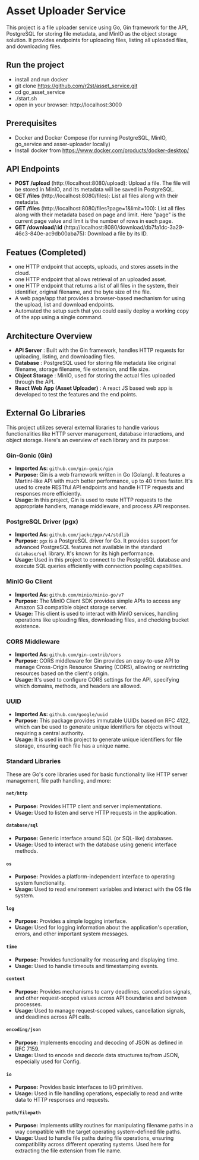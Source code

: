# Asset Uploader Service

This project is a file uploader service using Go, Gin framework for the API, PostgreSQL for storing file metadata, and MinIO as the object storage solution. It provides endpoints for uploading files, listing all uploaded files, and downloading files.

## Run the project
- install and run docker
- git clone https://github.com/r2st/asset_service.git
- cd go_asset_service
- ./start.sh
- open in your browser: http://localhost:3000

## Prerequisites

- Docker and Docker Compose (for running PostgreSQL, MinIO, go_service and asser-uploader locally)
- Install docker from https://www.docker.com/products/docker-desktop/

## API Endpoints

- **POST /upload** (http://localhost:8080/upload): Upload a file. The file will be stored in MinIO, and its metadata will be saved in PostgreSQL.
- **GET /files** (http://localhost:8080/files): List all files along with their metadata.
- **GET /files** (http://localhost:8080/files?page=1&limit=100): List all files along with their metadata based on page and limit. Here "page" is the current page value and limit is the number of rows in each page.
- **GET /download/:id** (http://localhost:8080/download/db7fa1dc-3a29-46c3-840e-ac9db00aba75): Download a file by its ID.

## Featues (Completed)
- one HTTP endpoint that accepts, uploads, and stores assets in the cloud.
- one HTTP endpoint that allows retrieval of an uploaded asset.
- one HTTP endpoint that returns a list of all files in the system, their identifier, original filename, and the byte size of the file.
- A web page/app that provides a browser-based mechanism for using the upload, list and download endpoints.
- Automated the setup such that you could easily deploy a working copy of the app using a single command.

## Architecture Overview

- **API Server** : Built with the Gin framework, handles HTTP requests for uploading, listing, and downloading files.
- **Database** : PostgreSQL used for storing file metadata like original filename, storage filename, file extension, and file size.
- **Object Storage** : MinIO, used for storing the actual files uploaded through the API.
- **React Web App (Asset Uploader)** : A react JS based web app is developed to test the features and the end points.

## External Go Libraries

This project utilizes several external libraries to handle various functionalities like HTTP server management, database interactions, and object storage. Here's an overview of each library and its purpose:

### Gin-Gonic (Gin)

- **Imported As:** `github.com/gin-gonic/gin`
- **Purpose:** Gin is a web framework written in Go (Golang). It features a Martini-like API with much better performance, up to 40 times faster. It's used to create RESTful API endpoints and handle HTTP requests and responses more efficiently.
- **Usage:** In this project, Gin is used to route HTTP requests to the appropriate handlers, manage middleware, and process API responses.

### PostgreSQL Driver (pgx)

- **Imported As:** `github.com/jackc/pgx/v4/stdlib`
- **Purpose:** `pgx` is a PostgreSQL driver for Go. It provides support for advanced PostgreSQL features not available in the standard `database/sql` library. It's known for its high performance.
- **Usage:** Used in this project to connect to the PostgreSQL database and execute SQL queries efficiently with connection pooling capabilities.

### MinIO Go Client

- **Imported As:** `github.com/minio/minio-go/v7`
- **Purpose:** The MinIO Client SDK provides simple APIs to access any Amazon S3 compatible object storage server. 
- **Usage:** This client is used to interact with MinIO services, handling operations like uploading files, downloading files, and checking bucket existence.

### CORS Middleware

- **Imported As:** `github.com/gin-contrib/cors`
- **Purpose:** CORS middleware for Gin provides an easy-to-use API to manage Cross-Origin Resource Sharing (CORS), allowing or restricting resources based on the client's origin.
- **Usage:** It's used to configure CORS settings for the API, specifying which domains, methods, and headers are allowed.

### UUID

- **Imported As:** `github.com/google/uuid`
- **Purpose:** This package provides immutable UUIDs based on RFC 4122, which can be used to generate unique identifiers for objects without requiring a central authority.
- **Usage:** It is used in this project to generate unique identifiers for file storage, ensuring each file has a unique name.

### Standard Libraries

These are Go's core libraries used for basic functionality like HTTP server management, file path handling, and more:

#### `net/http`

- **Purpose:** Provides HTTP client and server implementations.
- **Usage:** Used to listen and serve HTTP requests in the application.

#### `database/sql`

- **Purpose:** Generic interface around SQL (or SQL-like) databases.
- **Usage:** Used to interact with the database using generic interface methods.

#### `os`

- **Purpose:** Provides a platform-independent interface to operating system functionality.
- **Usage:** Used to read environment variables and interact with the OS file system.

#### `log`

- **Purpose:** Provides a simple logging interface.
- **Usage:** Used for logging information about the application's operation, errors, and other important system messages.

#### `time`

- **Purpose:** Provides functionality for measuring and displaying time.
- **Usage:** Used to handle timeouts and timestamping events.

#### `context`

- **Purpose:** Provides mechanisms to carry deadlines, cancellation signals, and other request-scoped values across API boundaries and between processes.
- **Usage:** Used to manage request-scoped values, cancellation signals, and deadlines across API calls.

#### `encoding/json`

- **Purpose:** Implements encoding and decoding of JSON as defined in RFC 7159.
- **Usage:** Used to encode and decode data structures to/from JSON, especially used for Config.

#### `io`

- **Purpose:** Provides basic interfaces to I/O primitives.
- **Usage:** Used in file handling operations, especially to read and write data to HTTP responses and requests.

#### `path/filepath`

- **Purpose:** Implements utility routines for manipulating filename paths in a way compatible with the target operating system-defined file paths.
- **Usage:** Used to handle file paths during file operations, ensuring compatibility across different operating systems. Used here for extracting the file extension from file name.
